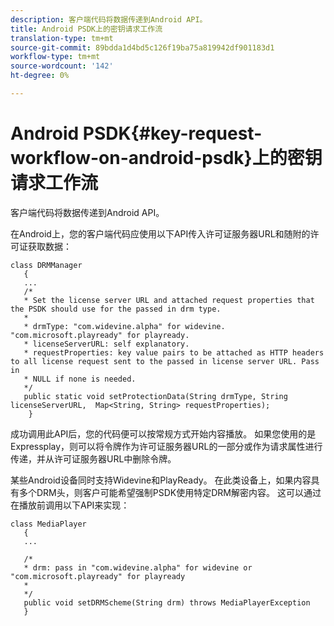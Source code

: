 ```yaml
---
description: 客户端代码将数据传递到Android API。
title: Android PSDK上的密钥请求工作流
translation-type: tm+mt
source-git-commit: 89bdda1d4bd5c126f19ba75a819942df901183d1
workflow-type: tm+mt
source-wordcount: '142'
ht-degree: 0%

---
```



# Android PSDK{#key-request-workflow-on-android-psdk}上的密钥请求工作流

客户端代码将数据传递到Android API。

在Android上，您的客户端代码应使用以下API传入许可证服务器URL和随附的许可证获取数据：

```
class DRMManager 
   { 
   ... 
   /* 
   * Set the license server URL and attached request properties that the PSDK should use for the passed in drm type.  
   * 
   * drmType: "com.widevine.alpha" for widevine. "com.microsoft.playready" for playready. 
   * licenseServerURL: self explanatory.  
   * requestProperties: key value pairs to be attached as HTTP headers to all license request sent to the passed in license server URL. Pass in 
   * NULL if none is needed.  
   */ 
   public static void setProtectionData(String drmType, String licenseServerURL,  Map<String, String> requestProperties); 
    }
```

成功调用此API后，您的代码便可以按常规方式开始内容播放。 如果您使用的是Expressplay，则可以将令牌作为许可证服务器URL的一部分或作为请求属性进行传递，并从许可证服务器URL中删除令牌。

某些Android设备同时支持Widevine和PlayReady。 在此类设备上，如果内容具有多个DRM头，则客户可能希望强制PSDK使用特定DRM解密内容。 这可以通过在播放前调用以下API来实现：

```
class MediaPlayer 
   { 
   ... 
    
   /* 
   * drm: pass in "com.widevine.alpha" for widevine or "com.microsoft.playready" for playready 
   * 
   */ 
   public void setDRMScheme(String drm) throws MediaPlayerException 
   }
```

